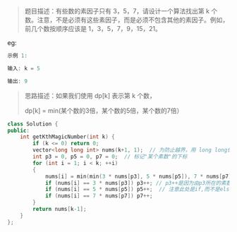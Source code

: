 > 题目描述：有些数的素因子只有 3，5，7，请设计一个算法找出第 k 个数。注意，不是必须有这些素因子，而是必须不包含其他的素因子。例如，前几个数按顺序应该是 1，3，5，7，9，15，21。
>

eg:

```java
示例 1:

输入: k = 5

输出: 9
```

> 思路描述：如果我们使用 dp[k] 表示第 k 个数， 
>
> dp[k] = min(某个数的3倍，某个数的5倍，某个数的7倍）

```C++
class Solution {
public:
    int getKthMagicNumber(int k) {
        if (k <= 0) return 0;
        vector<long long int> nums(k+1, 1);  // 为防止越界，用 long long保存
        int p3 = 0, p5 = 0, p7 = 0;  // 标记"某个素数"的下标
        for (int i = 1; i < k; ++i)
        {
            nums[i] = min(min(3 * nums[p3], 5 * nums[p5]), 7 * nums[p7]);
            if (nums[i] == 3 * nums[p3]) p3++; // p3++是因为由p3所在的素数求得了最小值，故不会再由p3所在的素数求得另一个最小值，下一个最小值可能是3 * nums[p3+1]。下面p5++, p7++同理。
            if (nums[i] == 5 * nums[p5]) p5++;  // 注意此处是if,而不是else if,因为可能3 *nums[p3] == 5 * nums[p5] 或 7 * nums[p7] == 5 * nums[p5]。下面的同理。
            if (nums[i] == 7 * nums[p7]) p7++;
        }
        return nums[k-1];
    }
};
```

